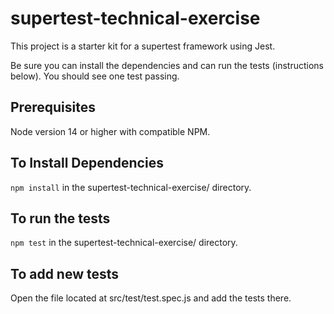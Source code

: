# supertest-technical-exercise

This project is a starter kit for a supertest framework using Jest.

Be sure you can install the dependencies and can run the tests (instructions below). You should see one test passing.

## Prerequisites

Node version 14 or higher with compatible NPM.

## To Install Dependencies
`npm install` in the supertest-technical-exercise/ directory.

## To run the tests
`npm test` in the supertest-technical-exercise/ directory.

## To add new tests
Open the file located at src/test/test.spec.js and add the tests there.